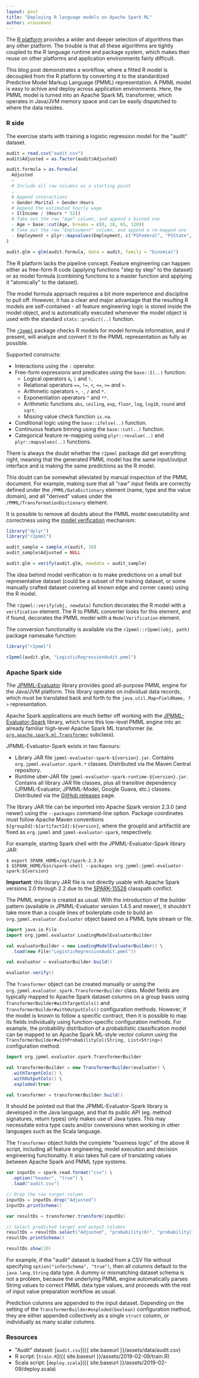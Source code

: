 ```yaml
---
layout: post
title: "Deploying R language models on Apache Spark ML"
author: vruusmann
---
```


The [R platform](https://www.r-project.org/) provides a wider and deeper selection of algorithms than any other platform. The trouble is that all these algorithms are tightly coupled to the R language runtime and package system, which makes their reuse on other platforms and application environments fairly difficult.

This blog post demonstrates a workflow, where a fitted R model is decoupled from the R platform by converting it to the standardized Predictive Model Markup Language (PMML) representation. A PMML model is easy to achive and deploy across application environments. Here, the PMML model is turned into an Apache Spark ML transformer, which operates in Java/JVM memory space and can be easily dispatched to where the data resides.

### R side

The exercise starts with training a logistic regression model for the "audit" dataset.

``` r
audit = read.csv("audit.csv")
audit$Adjusted = as.factor(audit$Adjusted)

audit.formula = as.formula(
  Adjusted
  ~
  # Include all raw columns as a starting point
  .
  # Append interactions
  + Gender:Marital + Gender:Hours
  # Append the estimated hourly wage
  + I(Income / (Hours * 52))
  # Take out the raw "Age" column, and append a binned one
  - Age + base::cut(Age, breaks = c(0, 18, 65, 120))
  # Take out the raw "Employment" column, and append a re-mapped one
  - Employment + plyr::mapvalues(Employment, c("PSFederal", "PSState", "PSLocal"), c("Public", "Public", "Public"))
)

audit.glm = glm(audit.formula, data = audit, family = "binomial")
```

The R platform lacks the pipeline concept. Feature engineering can happen either as free-form R code (applying functions "step by step" to the dataset) or as model formula (combining functions to a master function and applying it "atomically" to the dataset).

The model formula approach requires a bit more experience and discipline to pull off. However, it has a clear and major advantage that the resulting R models are self-contained - all feature engineering logic is stored inside the model object, and is automatically executed whenever the model object is used with the standard `stats::predict(..)` function.

The [`r2pmml`](https://github.com/jpmml/r2pmml) package checks R models for model formula information, and if present, will analyze and convert it to the PMML representation as fully as possible.

Supported constructs:

* Interactions using the `:` operator.
* Free-form expressions and predicates using the `base::I(..)` function:
   * Logical operators `&`, `|` and `!`.
   * Relational operators `==`, `!=`, `<`, `<=`, `>=` and `>`.
   * Arithmetic operators `+`, `-`, `/` and `*`.
   * Exponentiation operators `^` and `**`.
   * Arithmetic functions `abs`, `ceiling`, `exp`, `floor`, `log`, `log10`, `round` and `sqrt`.
   * Missing value check function `is.na`.
* Conditional logic using the `base::ifelse(..)` function.
* Continuous feature binning using the `base::cut(..)` function.
* Categorical feature re-mapping using `plyr::revalue(..)` and `plyr::mapvalues(..)` functions.

There is always the doubt whether the `r2pmml` package did get everything right, meaning that the generated PMML model has the same input/output interface and is making the same predictions as the R model.

This doubt can be somewhat alleviated by manual inspection of the PMML document. For example, making sure that all "raw" input fields are correctly defined under the `/PMML/DataDictionary` element (name, type and the value domain), and all "derived" values under the `/PMML/TransformationDictionary` element.

It is possible to remove all doubts about the PMML model executability and correctness using the [model verification](http://dmg.org/pmml/v4-3/ModelVerification.html) mechanism:

``` r
library("dplyr")
library("r2pmml")

audit_sample = sample_n(audit, 10)
audit_sample$Adjusted = NULL

audit.glm = verify(audit.glm, newdata = audit_sample)
```

The idea behind model verification is to make predictions on a small but representative dataset (could be a subset of the training dataset, or some manually crafted dataset covering all known edge and corner cases) using the R model.

The `r2pmml::verify(obj, newdata)` function decorates the R model with a `verification` element. The R to PMML converter looks for this element, and if found, decorates the PMML model with a `ModelVerification` element.

The conversion functionality is available via the `r2pmml::r2pmml(obj, path)` package namesake function:

``` r
library("r2pmml")

r2pmml(audit.glm, "LogisticRegressionAudit.pmml")
```

### Apache Spark side

The [JPMML-Evaluator](https://github.com/jpmml/jpmml-evaluator) library provides good all-purpose PMML engine for the Java/JVM platform. This library operates on individual data records, which must be translated back and forth to the `java.util.Map<FieldName, ?>` representation.

Apache Spark applications are much better off working with the [JPMML-Evaluator-Spark](https://github.com/jpmml/jpmml-evaluator-spark) library, which turns this low-level PMML engine into an already familiar high-level Apache Spark ML transformer (ie. [`org.apache.spark.ml.Transformer`](https://spark.apache.org/docs/latest/api/java/org/apache/spark/ml/Transformer.html) subclass).

JPMML-Evaluator-Spark exists in two flavours:

* Library JAR file `jpmml-evaluator-spark-${version}.jar`. Contains `org.jpmml.evaluator.spark.*` classes. Distributed via the Maven Central repository.
* Runtime uber-JAR file `jpmml-evaluator-spark-runtime-${version}.jar`. Contains all library JAR file classes, plus all transitive dependency (JPMML-Evaluator, JPMML-Model, Google Guava, etc.) classes. Distributed via the [GitHub releases](https://github.com/jpmml/jpmml-evaluator-spark/releases) page.

The library JAR file can be imported into Apache Spark version 2.3.0 (and newer) using the `--packages` command-line option. Package coordinates must follow Apache Maven conventions `${groupId}:${artifactId}:${version}`, where the groupId and artifactId are fixed as `org.jpmml` and `jpmml-evaluator-spark`, respectively.

For example, starting Spark shell with the JPMML-Evaluator-Spark library JAR:

```
$ export SPARK_HOME=/opt/spark-2.3.0/
$ $SPARK_HOME/bin/spark-shell --packages org.jpmml:jpmml-evaluator-spark:${version}
```

**Important**: this library JAR file is not directly usable with Apache Spark versions 2.0 through 2.2 due to the [SPARK-15526](https://issues.apache.org/jira/browse/SPARK-15526) classpath conflict.

The PMML engine is created as usual. With the introduction of the builder pattern (available in JPMML-Evaluator version 1.4.5 and newer), it shouldn't take more than a couple lines of boilerplate code to build an `org.jpmml.evaluator.Evaluator` object based on a PMML byte stream or file.

``` scala
import java.io.File
import org.jpmml.evaluator.LoadingModelEvaluatorBuilder

val evaluatorBuilder = new LoadingModelEvaluatorBuilder() \
  .load(new File("LogisticRegressionAudit.pmml"))

val evaluator = evaluatorBuilder.build()

evaluator.verify()
```

The `Transformer` object can be created manually or using the `org.jpmml.evaluator.spark.TransformerBuilder` class. Model fields are typically mapped to Apache Spark dataset columns on a group basis using `TransformerBuilder#withTargetCols()` and `TransformerBuilder#withOutputCols()` configuration methods. However, if the model is known to follow a specific contract, then it is possible to map its fields individually using function-specific configuration methods.
For example, the probability distribution of a probabilistic classification model can be mapped to an Apache Spark ML-style vector column using the `TransformerBuilder#withProbabilityCol(String, List<String>)` configuration method.

``` scala
import org.jpmml.evaluator.spark.TransformerBuilder

val transformerBuilder = new TransformerBuilder(evaluator) \
  .withTargetCols() \
  .withOutputCols() \
  .exploded(true)

val transformer = transformerBuilder.build()
```

It should be pointed out that the JPMML-Evaluator-Spark library is developed in the Java language, and that its public API (eg. method signatures, return types) only makes use of Java types. This may necessitate extra type casts and/or conversions when working in other languages such as the Scala language.

The `Transformer` object holds the complete "business logic" of the above R script, including all feature engineering, model execution and decision engineering functionality. It also takes full care of translating values between Apache Spark and PMML type systems.

``` scala
var inputDs = spark.read.format("csv") \
  .option("header", "true") \
  .load("audit.csv")

// Drop the raw target column
inputDs = inputDs.drop("Adjusted")
inputDs.printSchema()

var resultDs = transformer.transform(inputDs)

// Select predicted target and output columns
resultDs = resultDs.select("Adjusted", "probability(0)", "probability(1)")
resultDs.printSchema()

resultDs.show(10)
```

For example, if the "audit" dataset is loaded from a CSV file without specifying `option("inferSchema", "true")`, then all columns default to the `java.lang.String` data type. A dummy or mismatching dataset schema is not a problem, because the underlying PMML engine automatically parses String values to correct PMML data type values, and proceeds with the rest of input value preparation workflow as usual.

Prediction columns are appended to the input dataset. Depending on the setting of the `TransformerBuilder#exploded(boolean)` configuration method, they are either appended collectively as a single `struct` column, or individually as many scalar columns.

### Resources

* "Audit" dataset: [`audit.csv`]({{ site.baseurl }}/assets/data/audit.csv)
* R script: [`train.R`]({{ site.baseurl }}/assets/2019-02-09/train.R)
* Scala script: [`deploy.scala`]({{ site.baseurl }}/assets/2019-02-09/deploy.scala)